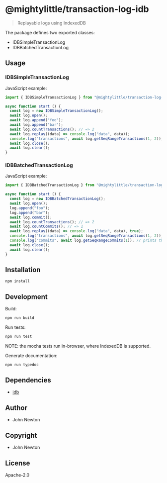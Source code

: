 # @mightylittle/transaction-log-idb

> Replayable logs using IndexedDB

The package defines two exported classes:

* IDBSimpleTransactionLog
* IDBBatchedTransactionLog

## Usage

### IDBSimpleTransactionLog

JavaScript example:

```javascript
import { IDBSimpleTransactionLog } from "@mightylittle/transaction-log-idb";

async function start () {
  const log = new IDBSimpleTransactionLog();
  await log.open();
  await log.append("foo");
  await log.append("bar");
  await log.countTransactions(); // => 2
  await log.replay((data) => console.log("data", data));
  console.log("transactions", await log.getSeqRangeTransactions(1, 2)); // returns the first and second entries
  await log.close();
  await log.clear();
}
```

### IDBBatchedTransactionLog

JavaScript example:

```javascript
import { IDBBatchedTransactionLog } from "@mightylittle/transaction-log-idb";

async function start () {
  const log = new IDBBatchedTransactionLog();
  await log.open();
  log.append("foo");
  log.append("bar");
  await log.commit();
  await log.countTransactions(); // => 2
  await log.countCommits(); // => 1
  await log.replay((data) => console.log("data", data), true);
  console.log("transactions", await log.getSeqRangeTransactions(1, 2)); // prints the first and second entries
  console.log("commits", await log.getSeqRangeCommits(1)); // prints the first and any later commits
  await log.close();
  await log.clear();
}
```

## Installation

```sh
npm install
```

## Development

Build:

```sh
npm run build
```

Run tests:

```sh
npm run test
```

NOTE: the mocha tests run in-browser, where IndexedDB is supported.

Generate documentation:

```sh
npm run typedoc
```

## Dependencies

* [idb](https://www.npmjs.com/package/idb)

## Author

* John Newton

## Copyright

* John Newton

## License

Apache-2.0
